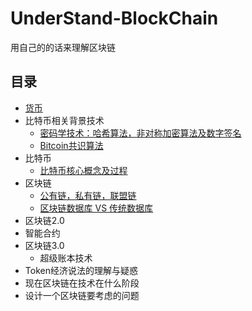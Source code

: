 # UnderStand-BlockChain
用自己的的话来理解区块链

## 目录
  * [货币](concept-of-current.md)
  * 比特币相关背景技术
    * [密码学技术：哈希算法，非对称加密算法及数字签名](brief-secret-history.md)
    * [Bitcoin共识算法](Consensus-algorithm.md)
  * 比特币
    * [比特币核心概念及过程](bitcoin.md)
  * 区块链
    * [公有链，私有链，联盟链](blockchain-database.md)
    * [区块链数据库 VS 传统数据库](blockchain-database.md)
  * 区块链2.0
   * 智能合约
  * 区块链3.0
    * 超级账本技术
  * Token经济说法的理解与疑惑
  * 现在区块链在技术在什么阶段
  * 设计一个区块链要考虑的问题
